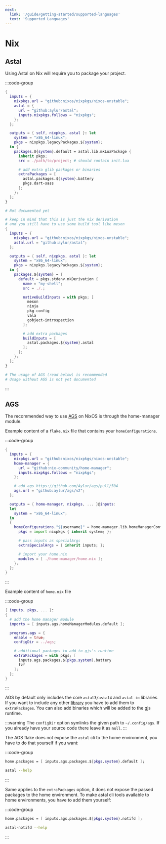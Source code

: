 ```yaml
---
next:
  link: '/guide/getting-started/supported-languages'
  text: 'Supported Languages'
---
```

# Nix

## Astal

Using Astal on Nix will require you to package your project.

:::code-group

```nix [<i class="devicon-lua-plain"></i> Lua]
{
  inputs = {
    nixpkgs.url = "github:nixos/nixpkgs/nixos-unstable";
    astal = {
      url = "github:aylur/astal";
      inputs.nixpkgs.follows = "nixpkgs";
    };
  };

  outputs = { self, nixpkgs, astal }: let
    system = "x86_64-linux";
    pkgs = nixpkgs.legacyPackages.${system};
  in {
    packages.${system}.default = astal.lib.mkLuaPackage {
      inherit pkgs;
      src = ./path/to/project; # should contain init.lua

      # add extra glib packages or binaries
      extraPackages = [
        astal.packages.${system}.battery
        pkgs.dart-sass
      ];
    };
  };
}
```

```nix [<i class="devicon-python-plain"></i> Python]
# Not documented yet
```

```nix [<i class="devicon-vala-plain"></i> Vala]
# keep in mind that this is just the nix derivation
# and you still have to use some build tool like meson
{
  inputs = {
    nixpkgs.url = "github:nixos/nixpkgs/nixos-unstable";
    astal.url = "github:aylur/astal";
  };

  outputs = { self, nixpkgs, astal }: let
    system = "x86_64-linux";
    pkgs = nixpkgs.legacyPackages.${system};
  in {
    packages.${system} = {
      default = pkgs.stdenv.mkDerivation {
        name = "my-shell";
        src = ./.;

        nativeBuildInputs = with pkgs; [
          meson
          ninja
          pkg-config
          vala
          gobject-introspection
        ];

        # add extra packages
        buildInputs = [
          astal.packages.${system}.astal
        ];
      };
    };
  };
}
```

```nix [<i class="devicon-typescript-plain"></i> TypeScript]
# The usage of AGS (read below) is recommended
# Usage without AGS is not yet documented
```

:::

## AGS

The recommended way to use [AGS](../typescript/first-widgets#first-widgets) on NixOS is through the home-manager module.

Example content of a `flake.nix` file that contains your `homeConfigurations`.

<!--TODO: remove v2 after merge-->

:::code-group

```nix [<i class="devicon-nixos-plain"></i> flake.nix]
{
  inputs = {
    nixpkgs.url = "github:nixos/nixpkgs/nixos-unstable";
    home-manager = {
      url = "github:nix-community/home-manager";
      inputs.nixpkgs.follows = "nixpkgs";
    };

    # add ags https://github.com/Aylur/ags/pull/504
    ags.url = "github:aylur/ags/v2";
  };

  outputs = { home-manager, nixpkgs, ... }@inputs:
  let
    system = "x86_64-linux";
  in
  {
    homeConfigurations."${username}" = home-manager.lib.homeManagerConfiguration {
      pkgs = import nixpkgs { inherit system; };

      # pass inputs as specialArgs
      extraSpecialArgs = { inherit inputs; };

      # import your home.nix
      modules = [ ./home-manager/home.nix ];
    };
  };
}
```

:::

Example content of `home.nix` file

:::code-group

```nix [<i class="devicon-nixos-plain"></i> home.nix]
{ inputs, pkgs, ... }:
{
  # add the home manager module
  imports = [ inputs.ags.homeManagerModules.default ];

  programs.ags = {
    enable = true;
    configDir = ../ags;

    # additional packages to add to gjs's runtime
    extraPackages = with pkgs; [
      inputs.ags.packages.${pkgs.system}.battery
      fzf
    ];
  };
}
```

:::

AGS by default only includes the core `astal3/astal4` and `astal-io` libraries.
If you want to include any other [library](../libraries/references) you have to add them to `extraPackages`.
You can also add binaries which will be added to the gjs runtime.

:::warning
The `configDir` option symlinks the given path to `~/.config/ags`.
If you already have your source code there leave it as `null`.
:::

The AGS flake does not expose the `astal` cli to the home environment, you have to do that yourself if you want:

:::code-group

```nix [<i class="devicon-nixos-plain"></i> home.nix]
home.packages = [ inputs.ags.packages.${pkgs.system}.default ];
```

```sh [<i class="devicon-bash-plain"></i> sh]
astal --help
```

:::

Same applies to the `extraPackages` option, it does not expose the passed packages to the home environment.
To make astal cli tools available to home environments, you have to add them yourself:

:::code-group

```nix [<i class="devicon-nixos-plain"></i> home.nix]
home.packages = [ inputs.ags.packages.${pkgs.system}.notifd ];
```

```sh [<i class="devicon-bash-plain"></i> sh]
astal-notifd --help
```

:::

